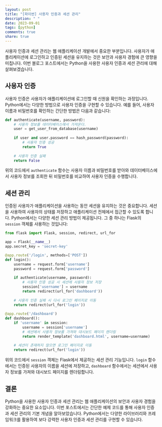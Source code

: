 ```yaml
---
layout: post
title: "[파이썬] 사용자 인증과 세션 관리"
description: " "
date: 2023-09-01
tags: [python]
comments: true
share: true
---
```


사용자 인증과 세션 관리는 웹 애플리케이션 개발에서 중요한 부분입니다. 사용자가 애플리케이션에 로그인하고 인증된 세션을 유지하는 것은 보안과 사용자 경험에 큰 영향을 미칩니다. 이번 블로그 포스트에서는 Python을 사용한 사용자 인증과 세션 관리에 대해 살펴보겠습니다.

## 사용자 인증

사용자 인증은 사용자가 애플리케이션에 로그인할 때 신원을 확인하는 과정입니다. Python에서는 다양한 방법으로 사용자 인증을 구현할 수 있습니다. 예를 들어, 사용자 이름과 비밀번호를 확인하는 간단한 방법은 다음과 같습니다:

```python
def authenticate(username, password):
    # 사용자 정보를 데이터베이스에서 가져온다.
    user = get_user_from_database(username)
    
    if user and user.password == hash_password(password):
        # 사용자 인증 성공
        return True
    
    # 사용자 인증 실패
    return False
```

위의 코드에서 `authenticate` 함수는 사용자 이름과 비밀번호를 받아와 데이터베이스에서 사용자 정보를 조회한 뒤 비밀번호를 비교하여 사용자 인증을 수행합니다.

## 세션 관리

인증된 사용자가 애플리케이션을 사용하는 동안 세션을 유지하는 것은 중요합니다. 세션을 사용하여 사용자의 상태를 저장하고 애플리케이션 전체에서 접근할 수 있도록 합니다. Python에서는 다양한 세션 관리 방법이 제공됩니다. 그 중 하나는 Flask의 `session` 객체를 사용하는 것입니다:

```python
from flask import Flask, session, redirect, url_for

app = Flask(__name__)
app.secret_key = 'secret-key'

@app.route('/login', methods=['POST'])
def login():
    username = request.form['username']
    password = request.form['password']
    
    if authenticate(username, password):
        # 사용자 인증 성공 시 세션에 사용자 정보 저장
        session['username'] = username
        return redirect(url_for('dashboard'))
    
    # 사용자 인증 실패 시 다시 로그인 페이지로 이동
    return redirect(url_for('login'))
    
@app.route('/dashboard')
def dashboard():
    if 'username' in session:
        username = session['username']
        # 세션에서 사용자 정보를 가져와 대시보드 페이지 렌더링
        return render_template('dashboard.html', username=username)
    
    # 세션이 존재하지 않으면 로그인 페이지로 이동
    return redirect(url_for('login'))
```

위의 코드에서 `session` 객체는 Flask에서 제공하는 세션 관리 기능입니다. `login` 함수에서는 인증된 사용자의 이름을 세션에 저장하고, `dashboard` 함수에서는 세션에서 사용자 정보를 가져와 대시보드 페이지를 렌더링합니다.

## 결론

Python을 사용한 사용자 인증과 세션 관리는 웹 애플리케이션의 보안과 사용자 경험을 강화하는 중요한 요소입니다. 이번 포스트에서는 간단한 예제 코드를 통해 사용자 인증과 세션 관리의 기본 개념을 알아보았습니다. Python에서는 다양한 라이브러리와 프레임워크를 활용하여 보다 강력한 사용자 인증과 세션 관리를 구현할 수 있습니다.